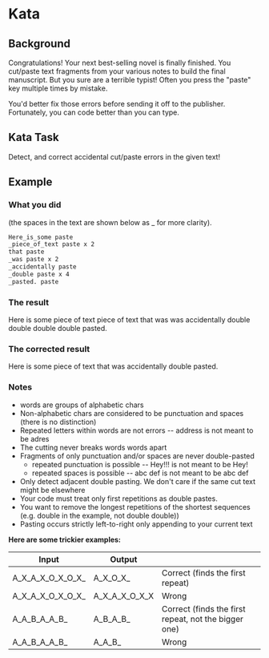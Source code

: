 # Kata

## Background

Congratulations! Your next best-selling novel is finally finished. You cut/paste text fragments from your various notes to build the final manuscript. But you sure are a terrible typist! Often you press the "paste" key multiple times by mistake.

You'd better fix those errors before sending it off to the publisher. Fortunately, you can code better than you can type.

## Kata Task

Detect, and correct accidental cut/paste errors in the given text!

## Example

### What you did

(the spaces in the text are shown below as _ for more clarity).

```bash
Here_is_some paste
_piece_of_text paste x 2
that paste
_was paste x 2
_accidentally paste
_double paste x 4
_pasted. paste
```

### The result

Here is some piece of text piece of text that was was accidentally double double double double pasted.

### The corrected result

Here is some piece of text that was accidentally double pasted.

### Notes

- words are groups of alphabetic chars
- Non-alphabetic chars are considered to be punctuation and spaces (there is no distinction)
- Repeated letters within words are not errors -- address is not meant to be adres
- The cutting never breaks words words apart
- Fragments of only punctuation and/or spaces are never double-pasted
  - repeated punctuation is possible -- Hey!!! is not meant to be Hey!
  - repeated spaces is possible -- abc   def is not meant to be abc def
- Only detect adjacent double pasting. We don't care if the same cut text might be elsewhere
- Your code must treat only first repetitions as double pastes.
- You want to remove the longest repetitions of the shortest sequences (e.g.  double in the example, not  double double))
- Pasting occurs strictly left-to-right only appending to your current text

**Here are some trickier examples:**

| Input	          | Output	      | |
| --- | --- | --- |
A_X_A_X_O_X_O_X_  |	A_X_O_X_	    | Correct (finds the first repeat) |
A_X_A_X_O_X_O_X_  |	A_X_A_X_O_X_X |	Wrong |
A_A_B_A_A_B_	    | A_B_A_B_	    | Correct (finds the first repeat, not the bigger one) |
A_A_B_A_A_B_	    | A_A_B_	      | Wrong |